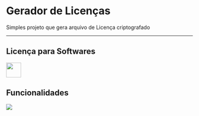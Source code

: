 # Gerador de Licenças
Simples projeto que gera arquivo de Licença criptografado <br> 

<hr>

## Licença para Softwares
<img src="https://icons.iconarchive.com/icons/pixelmixer/basic-2/64/licence-icon.png" width="40" height="40"/>

<br>

## Funcionalidades
![](https://raw.githubusercontent.com/renatosantoslw/Gerador-de-Licencas/main/Gerador%20de%20Licen%C3%A7as/1.gif)

